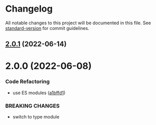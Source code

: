 # Changelog

All notable changes to this project will be documented in this file. See [standard-version](https://github.com/conventional-changelog/standard-version) for commit guidelines.

## [2.0.1](https://github.com/dmnsgn/glsl-tone-map/compare/v2.0.0...v2.0.1) (2022-06-14)



# 2.0.0 (2022-06-08)


### Code Refactoring

* use ES modules ([a1bffd1](https://github.com/dmnsgn/glsl-tone-map/commit/a1bffd1ad9933633a7908a5c21b880b453403ad3))


### BREAKING CHANGES

* switch to type module
